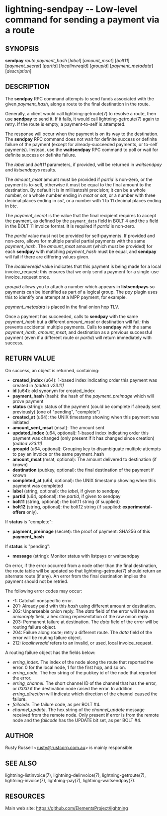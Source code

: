 lightning-sendpay -- Low-level command for sending a payment via a route
========================================================================

SYNOPSIS
--------

**sendpay** *route* *payment\_hash* [*label*] [*amount\_msat*]
[*bolt11*] [*payment\_secret*] [*partid*] [*localinvreqid*] [*groupid*]
[*payment\_metadata*] [*description*]

DESCRIPTION
-----------

The **sendpay** RPC command attempts to send funds associated with the
given *payment\_hash*, along a route to the final destination in the
route.

Generally, a client would call lightning-getroute(7) to resolve a route,
then use **sendpay** to send it. If it fails, it would call
lightning-getroute(7) again to retry.  If the route is empty, a payment-to-self is attempted.

The response will occur when the payment is on its way to the
destination. The **sendpay** RPC command does not wait for definite
success or definite failure of the payment (except for already-succeeded
payments, or to-self payments). Instead, use the
**waitsendpay** RPC command to poll or wait for definite success or
definite failure.

The *label* and *bolt11* parameters, if provided, will be returned in
*waitsendpay* and *listsendpays* results.

The *amount\_msat* amount must be provided if *partid* is non-zero, or the payment is to-self, otherwise
it must be equal to the final
amount to the destination. By default it is in millisatoshi precision; it can be a whole number, or a whole number
ending in *msat* or *sat*, or a number with three decimal places ending
in *sat*, or a number with 1 to 11 decimal places ending in *btc*.

The *payment\_secret* is the value that the final recipient requires to
accept the payment, as defined by the `payment_data` field in BOLT 4
and the `s` field in the BOLT 11 invoice format.  It is required if
*partid* is non-zero.

The *partid* value must not be provided for self-payments. If provided and non-zero, allows for multiple parallel
partial payments with the same *payment\_hash*.  The *amount\_msat* amount
(which must be provided) for each **sendpay** with matching
*payment\_hash* must be equal, and **sendpay** will fail if there are differing values given.

The *localinvreqid* value indicates that this payment is being made for a local
invoice\_request: this ensures that we only send a payment for a single-use
invoice\_request once.

*groupid* allows you to attach a number which appears in **listsendpays** so
payments can be identified as part of a logical group.  The *pay* plugin uses
this to identify one attempt at a MPP payment, for example.

*payment\_metadata* is placed in the final onion hop TLV.

Once a payment has succeeded, calls to **sendpay** with the same
*payment\_hash* but a different *amount\_msat* or destination will fail;
this prevents accidental multiple payments. Calls to **sendpay** with
the same *payment\_hash*, *amount\_msat*, and destination as a previous
successful payment (even if a different route or *partid*) will return immediately
with success.

RETURN VALUE
------------

[comment]: # (GENERATE-FROM-SCHEMA-START)
On success, an object is returned, containing:

- **created\_index** (u64): 1-based index indicating order this payment was created in *(added v23.11)*
- **id** (u64): old synonym for created\_index
- **payment\_hash** (hash): the hash of the *payment\_preimage* which will prove payment
- **status** (string): status of the payment (could be complete if already sent previously) (one of "pending", "complete")
- **created\_at** (u64): the UNIX timestamp showing when this payment was initiated
- **amount\_sent\_msat** (msat): The amount sent
- **updated\_index** (u64, optional): 1-based index indicating order this payment was changed (only present if it has changed since creation) *(added v23.11)*
- **groupid** (u64, optional): Grouping key to disambiguate multiple attempts to pay an invoice or the same payment\_hash
- **amount\_msat** (msat, optional): The amount delivered to destination (if known)
- **destination** (pubkey, optional): the final destination of the payment if known
- **completed\_at** (u64, optional): the UNIX timestamp showing when this payment was completed
- **label** (string, optional): the *label*, if given to sendpay
- **partid** (u64, optional): the *partid*, if given to sendpay
- **bolt11** (string, optional): the bolt11 string (if supplied)
- **bolt12** (string, optional): the bolt12 string (if supplied: **experimental-offers** only).

If **status** is "complete":

  - **payment\_preimage** (secret): the proof of payment: SHA256 of this **payment\_hash**

If **status** is "pending":

  - **message** (string): Monitor status with listpays or waitsendpay

[comment]: # (GENERATE-FROM-SCHEMA-END)

On error, if the error occurred from a node other than the final
destination, the route table will be updated so that
lightning-getroute(7) should return an alternate route (if any). An
error from the final destination implies the payment should not be
retried.

The following error codes may occur:

-   -1: Catchall nonspecific error.
-   201: Already paid with this *hash* using different amount or
    destination.
-   202: Unparseable onion reply. The *data* field of the error will
    have an *onionreply* field, a hex string representation of the raw
    onion reply.
-   203: Permanent failure at destination. The *data* field of the error
    will be routing failure object.
-   204: Failure along route; retry a different route. The *data* field
    of the error will be routing failure object.
-   212: *localinvreqid* refers to an invalid, or used, local invoice\_request.

A routing failure object has the fields below:

-   *erring\_index*. The index of the node along the route that reported
    the error. 0 for the local node, 1 for the first hop, and so on.
-   *erring\_node*. The hex string of the pubkey id of the node that
    reported the error.
-   *erring\_channel*. The short channel ID of the channel that has
    the error, or *0:0:0* if the destination node raised the error. In
    addition *erring\_direction* will indicate which direction of the
    channel caused the failure.
-   *failcode*. The failure code, as per BOLT \#4.
-   *channel\_update*. The hex string of the *channel\_update* message
    received from the remote node. Only present if error is from the
    remote node and the *failcode* has the UPDATE bit set, as per BOLT
    \#4.

AUTHOR
------

Rusty Russell <<rusty@rustcorp.com.au>> is mainly responsible.

SEE ALSO
--------

lightning-listinvoice(7), lightning-delinvoice(7),
lightning-getroute(7), lightning-invoice(7), lightning-pay(7),
lightning-waitsendpay(7).

RESOURCES
---------

Main web site: <https://github.com/ElementsProject/lightning>

[comment]: # ( SHA256STAMP:e7c592d2b7312bdf39af6c64d813819ac3e629670acbb5d07e83fb9eaa8222f5)
